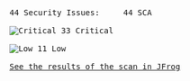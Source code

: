 <pre>44 Security Issues:&Tab;44 SCA<br><br><div style="display: flex; align-items: center; text-align: center"><img alt="Critical" src=https://raw.githubusercontent.com/attiasas/jfrog-cli-security/improve_job_summary/resources/severityIcons/criticalSeverity.svg> 33 Critical</div><br><div style="display: flex; align-items: center; text-align: center"><img alt="Low" src=https://raw.githubusercontent.com/attiasas/jfrog-cli-security/improve_job_summary/resources/severityIcons/lowSeverity.svg> 11 Low</div><br><a href="https://test-platform-url/ui/onDemandScanning/list">See the results of the scan in JFrog</a></pre>
